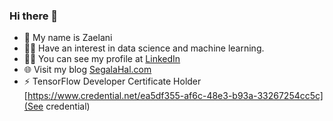 ### Hi there 👋

- 👋 My name is Zaelani
- 👨‍💻 Have an interest in data science and machine learning. 
- 👨‍⚕️ You can see my profile at [LinkedIn](https://www.linkedin.com/in/mohamad-zaelani-1822691ba)
- 🌐 Visit my blog [SegalaHal.com](https://segalahal.com)
- ⚡ TensorFlow Developer Certificate Holder [https://www.credential.net/ea5df355-af6c-48e3-b93a-33267254cc5c](See credential)

<!--
**zaelani23/zaelani23** is a ✨ _special_ ✨ repository because its `README.md` (this file) appears on your GitHub profile.

Here are some ideas to get you started:

- 🔭 I’m currently working on ...
- 🌱 I’m currently learning ...
- 👯 I’m looking to collaborate on ...
- 🤔 I’m looking for help with ...
- 💬 Ask me about ...
- 📫 How to reach me: ...
- 😄 Pronouns: ...
- ⚡ Fun fact: ...
-->

